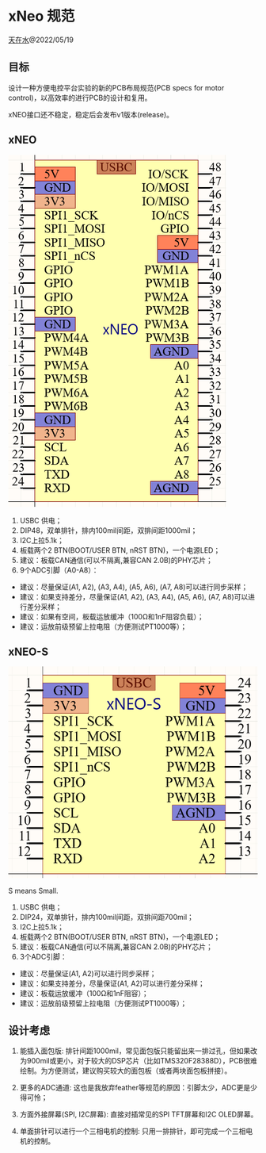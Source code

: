 # xNeo 规范

[天在水](heguolin@mail.iee.ac.cn)@2022/05/19

## 目标

设计一种方便电控平台实验的新的PCB布局规范(PCB specs for motor control)，以高效率的进行PCB的设计和复用。

xNEO接口还不稳定，稳定后会发布v1版本(release)。

## xNEO

![xNEO](./images/xNEO.png)

1. USBC 供电；
2. DIP48，双单排针，排内100mil间距，双排间距1000mil；
3. I2C上拉5.1k；
4. 板载两个2 BTN(BOOT/USER BTN, nRST BTN)，一个电源LED；
5. 建议：板载CAN通信(可以不隔离,兼容CAN 2.0B)的PHY芯片；
6. 9个ADC引脚（A0-A8）：
  - 建议：尽量保证(A1, A2), (A3, A4), (A5, A6), (A7, A8)可以进行同步采样；
  - 建议：如果支持差分，尽量保证(A1, A2), (A3, A4), (A5, A6), (A7, A8)可以进行差分采样；
  - 建议：如果有空间，板载运放缓冲（100Ω和1nF阻容负载）；
  - 建议：运放前级预留上拉电阻（方便测试PT1000等）；

## xNEO-S

![xNEO-S](./images/xNEO-S.png)

S means Small.

1. USBC 供电；
2. DIP24，双单排针，排内100mil间距，双排间距700mil；
3. I2C上拉5.1k；
4. 板载两个2 BTN(BOOT/USER BTN, nRST BTN)，一个电源LED；
5. 建议：板载CAN通信(可以不隔离,兼容CAN 2.0B)的PHY芯片；
6. 3个ADC引脚：
  - 建议：尽量保证(A1, A2)可以进行同步采样；
  - 建议：如果支持差分，尽量保证(A1, A2)可以进行差分采样；
  - 建议：板载运放缓冲（100Ω和1nF阻容）；
  - 建议：运放前级预留上拉电阻（方便测试PT1000等）；

## 设计考虑

1. 能插入面包版:
    排针间距1000mil，常见面包版只能留出来一排过孔，但如果改为900mil或更小，对于较大的DSP芯片（比如TMS320F28388D），PCB很难绘制。为方便测试，建议购买较大的面包板（或者两块面包板拼接）。

2. 更多的ADC通道:
    这也是我放弃feather等规范的原因：引脚太少，ADC更是少得可怜；

3. 方面外接屏幕(SPI, I2C屏幕):
    直接对插常见的SPI TFT屏幕和I2C OLED屏幕。

4. 单面排针可以进行一个三相电机的控制:
    只用一排排针，即可完成一个三相电机的控制。

